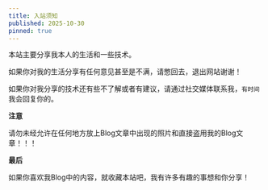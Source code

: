```yaml
---
title: 入站须知
published: 2025-10-30
pinned: true
---
```

本站主要分享我本人的生活和一些技术。

如果你对我的生活分享有任何意见甚至是不满，请憋回去，退出网站谢谢！

如果你对我分享的技术还有些不了解或者有建议，请通过社交媒体联系我，`有时间`我会回复你的。

**注意**

请勿未经允许在任何地方放上Blog文章中出现的照片和直接盗用我的Blog文章！！！

**最后**

如果你喜欢我Blog中的内容，就收藏本站吧，我有许多有趣的事想和你分享！